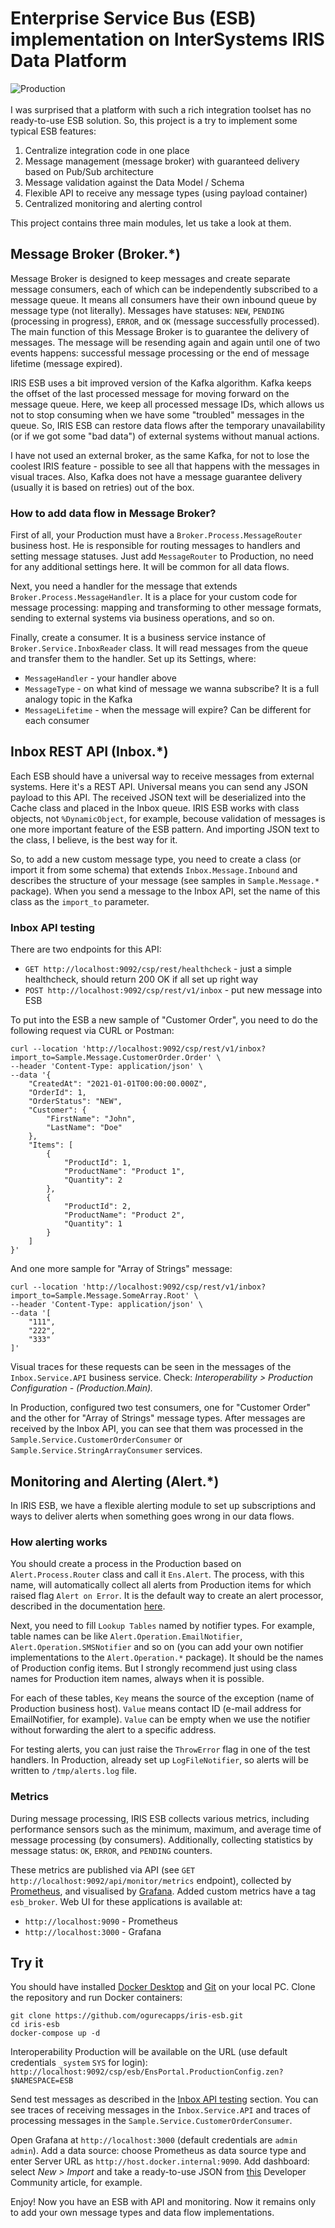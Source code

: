# Enterprise Service Bus (ESB) implementation on InterSystems IRIS Data Platform
![Production](https://raw.githubusercontent.com/ogurecapps/ogurecapps.github.io/refs/heads/master/iris-esb.png)<br><br>
I was surprised that a platform with such a rich integration toolset has no ready-to-use ESB solution. So, this project is a try to implement some typical ESB features:
1. Centralize integration code in one place
2. Message management (message broker) with guaranteed delivery based on Pub/Sub architecture
3. Message validation against the Data Model / Schema
4. Flexible API to receive any message types (using payload container)
5. Centralized monitoring and alerting control

This project contains three main modules, let us take a look at them.
## Message Broker (Broker.*)
Message Broker is designed to keep messages and create separate message consumers, each of which can be independently subscribed to a message queue. It means all consumers have their own inbound queue by message type (not literally). Messages have statuses: `NEW`, `PENDING` (processing in progress), `ERROR`, and `OK` (message successfully processed). The main function of this Message Broker is to guarantee the delivery of messages. The message will be resending again and again until one of two events happens: successful message processing or the end of message lifetime (message expired).

IRIS ESB uses a bit improved version of the Kafka algorithm. Kafka keeps the offset of the last processed message for moving forward on the message queue. Here, we keep all processed message IDs, which allows us not to stop consuming when we have some "troubled" messages in the queue. So, IRIS ESB can restore data flows after the temporary unavailability (or if we got some "bad data") of external systems without manual actions.

I have not used an external broker, as the same Kafka, for not to lose the coolest IRIS feature - possible to see all that happens with the messages in visual traces. Also, Kafka does not have a message guarantee delivery (usually it is based on retries) out of the box.
### How to add data flow in Message Broker? 

First of all, your Production must have a `Broker.Process.MessageRouter` business host. He is responsible for routing messages to handlers and setting message statuses. Just add `MessageRouter` to Production, no need for any additional settings here. It will be common for all data flows.

Next, you need a handler for the message that extends `Broker.Process.MessageHandler`. It is a place for your custom code for message processing: mapping and transforming to other message formats, sending to external systems via business operations, and so on.   

Finally, create a consumer. It is a business service instance of `Broker.Service.InboxReader` class. It will read messages from the queue and transfer them to the handler. Set up its Settings, where:

- `MessageHandler` - your handler above
- `MessageType` - on what kind of message we wanna subscribe? It is a full analogy topic in the Kafka
- `MessageLifetime` - when the message will expire? Can be different for each consumer
## Inbox REST API (Inbox.*)
Each ESB should have a universal way to receive messages from external systems. Here it's a REST API. Universal means you can send any JSON payload to this API. The received JSON text will be deserialized into the Cache class and placed in the Inbox queue. IRIS ESB works with class objects, not `%DynamicObject`, for example, becouse validation of messages is one more important feature of the ESB pattern. And importing JSON text to the class, I believe, is the best way for it.

So, to add a new custom message type, you need to create a class (or import it from some schema) that extends `Inbox.Message.Inbound` and describes the structure of your message (see samples in `Sample.Message.*` package). When you send a message to the Inbox API, set the name of this class as the `import_to` parameter.
### Inbox API testing
There are two endpoints for this API:
- `GET http://localhost:9092/csp/rest/healthcheck` - just a simple healthcheck, should return 200 OK if all set up right way
- `POST http://localhost:9092/csp/rest/v1/inbox` - put new message into ESB

To put into the ESB a new sample of "Customer Order", you need to do the following request via CURL or Postman:
```
curl --location 'http://localhost:9092/csp/rest/v1/inbox?import_to=Sample.Message.CustomerOrder.Order' \
--header 'Content-Type: application/json' \
--data '{
    "CreatedAt": "2021-01-01T00:00:00.000Z",
    "OrderId": 1,
    "OrderStatus": "NEW",
    "Customer": {
        "FirstName": "John",
        "LastName": "Doe"
    },
    "Items": [
        {
            "ProductId": 1,
            "ProductName": "Product 1",
            "Quantity": 2
        },
        {
            "ProductId": 2,
            "ProductName": "Product 2",
            "Quantity": 1
        }
    ]
}'
```
And one more sample for "Array of Strings" message:
```
curl --location 'http://localhost:9092/csp/rest/v1/inbox?import_to=Sample.Message.SomeArray.Root' \
--header 'Content-Type: application/json' \
--data '[
    "111",
    "222",
    "333"
]'
```
Visual traces for these requests can be seen in the messages of the `Inbox.Service.API` business service. Check: *Interoperability > Production Configuration  - (Production.Main).*

In Production, configured two test consumers, one for "Customer Order" and the other for "Array of Strings" message types. After messages are received by the Inbox API, you can see that them was processed in the `Sample.Service.CustomerOrderConsumer` or `Sample.Service.StringArrayConsumer` services. 
## Monitoring and Alerting (Alert.*)
In IRIS ESB, we have a flexible alerting module to set up subscriptions and ways to deliver alerts when something goes wrong in our data flows.
### How alerting works
You should create a process in the Production based on `Alert.Process.Router` class and call it `Ens.Alert`. The process, with this name, will automatically collect all alerts from Production items for which raised flag `Alert on Error`. It is the default way to create an alert processor, described in the documentation [here](https://docs.intersystems.com/irislatest/csp/docbook/DocBook.UI.Page.cls?KEY=EGDV_alerts#EGDV_alerts_scenario3).

Next, you need to fill `Lookup Tables` named by notifier types. For example, table names can be like `Alert.Operation.EmailNotifier`, `Alert.Operation.SMSNotifier` and so on (you can add your own notifier implementations to the `Alert.Operation.*` package). It should be the names of Production config items. But I strongly recommend just using class names for Production item names, always when it is possible.

For each of these tables, `Key` means the source of the exception (name of Production business host). `Value` means contact ID (e-mail address for EmailNotifier, for example). `Value` can be empty when we use the notifier without forwarding the alert to a specific address.

For testing alerts, you can just raise the `ThrowError` flag in one of the test handlers. In Production, already set up `LogFileNotifier`, so alerts will be written to `/tmp/alerts.log` file.
### Metrics
During message processing, IRIS ESB collects various metrics, including performance sensors such as the minimum, maximum, and average time of message processing (by consumers). Additionally, collecting statistics by message status: `OK`, `ERROR`, and `PENDING` counters.

These metrics are published via API (see `GET http://localhost:9092/api/monitor/metrics` endpoint), collected by [Prometheus](https://prometheus.io), and visualised by [Grafana](https://grafana.com). Added custom metrics have a tag `esb_broker`. Web UI for these applications is available at: 
- `http://localhost:9090` - Prometheus
- `http://localhost:3000` - Grafana
## Try it
You should have installed [Docker Desktop](https://www.docker.com/products/docker-desktop) and [Git](https://git-scm.com) on your local PC. Clone the repository and run Docker containers:
```
git clone https://github.com/ogurecapps/iris-esb.git
cd iris-esb
docker-compose up -d
```
Interoperability Production will be available on the URL (use default credentials `_system` `SYS` for login): `http://localhost:9092/csp/esb/EnsPortal.ProductionConfig.zen?$NAMESPACE=ESB`

Send test messages as described in the [Inbox API testing](#inbox-api-testing) section. You can see traces of receiving messages in the `Inbox.Service.API` and traces of processing messages in the `Sample.Service.CustomerOrderConsumer`.

Open Grafana at `http://localhost:3000` (default credentials are `admin` `admin`). Add a data source: choose Prometheus as data source type and enter Server URL as `http://host.docker.internal:9090`. Add dashboard: select *New > Import* and take a ready-to-use JSON from [this](https://community.intersystems.com/post/monitoring-intersystems-iris-prometheus-and-grafana) Developer Community article, for example.

Enjoy! Now you have an ESB with API and monitoring. Now it remains only to add your own message types and data flow implementations.